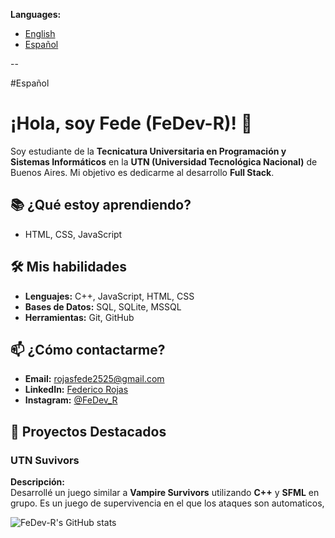 **Languages:**
- [English](#english-version)
- [Español](#spanish-version)

--

#Español
# ¡Hola, soy **Fede** (FeDev-R)! 👋

Soy estudiante de la **Tecnicatura Universitaria en Programación y Sistemas Informáticos** en la **UTN (Universidad Tecnológica Nacional)** de Buenos Aires. Mi objetivo es dedicarme al desarrollo **Full Stack**. 

## 📚 ¿Qué estoy aprendiendo?
- HTML, CSS, JavaScript
  

## 🛠️ Mis habilidades
- **Lenguajes:** C++, JavaScript, HTML, CSS
- **Bases de Datos:** SQL, SQLite, MSSQL
- **Herramientas:** Git, GitHub

## 📫 ¿Cómo contactarme?
- **Email:** [rojasfede2525@gmail.com](mailto:rojasfede@gmail.com)
- **LinkedIn:** [Federico Rojas](https://www.linkedin.com/in/federico-rojas-4aa9522a5)
- **Instagram:** [@FeDev_R](https://www.instagram.com/fxdeerojxs/)

  
## 🌟 Proyectos Destacados

### **UTN Suvivors**

**Descripción:**  
Desarrollé un juego similar a **Vampire Survivors** utilizando **C++** y **SFML** en grupo. Es un juego de supervivencia en el que los ataques son automaticos, <br/>


![FeDev-R's GitHub stats](https://github-readme-stats.vercel.app/api?username=FeDev-R&show_icons=true&hide_title=true&hide_border=true&count_private=true&theme=cobalt&bg_color=00000000&text_color=00bcd4)

<!--
**FeDev-R/FeDev-R** is a ✨ _special_ ✨ repository because its `README.md` (this file) appears on your GitHub profile.

Here are some ideas to get you started:

- 🔭 I’m currently working on ...
- 🌱 I’m currently learning ...
- 👯 I’m looking to collaborate on ...
- 🤔 I’m looking for help with ...
- 💬 Ask me about ...
- 📫 How to reach me: ...
- 😄 Pronouns: ...
- ⚡ Fun fact: ...
-->
